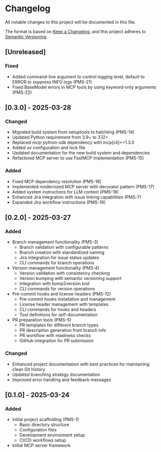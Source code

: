 # Changelog

All notable changes to this project will be documented in this file.

The format is based on [Keep a Changelog](https://keepachangelog.com/en/1.0.0/),
and this project adheres to [Semantic Versioning](https://semver.org/spec/v2.0.0.html).

## [Unreleased]
### Fixed
- Added command-line argument to control logging level, default to ERROR to suppress INFO logs (PMS-21)
- Fixed BaseModel errors in MCP tools by using keyword-only arguments (PMS-22)

## [0.3.0] - 2025-03-28
### Changed
- Migrated build system from setuptools to hatchling (PMS-14)
- Updated Python requirement from 3.9+ to 3.12+
- Replaced mcp-python-sdk dependency with mcp[cli]>=1.3.0
- Added uv configuration and lock file
- Updated documentation for the new build system and dependencies
- Refactored MCP server to use FastMCP implementation (PMS-15)

### Added
- Fixed MCP dependency resolution (PMS-16)
- Implemented modernized MCP server with decorator pattern (PMS-17)
- Added system instructions for LLM context (PMS-18)
- Enhanced Jira integration with issue linking capabilities (PMS-7)
- Expanded Jira workflow instructions (PMS-19)

## [0.2.0] - 2025-03-27
### Added
- Branch management functionality (PMS-3)
  - Branch validation with configurable patterns
  - Branch creation with standardized naming
  - Jira integration for issue status updates
  - CLI commands for branch operations
- Version management functionality (PMS-4)
  - Version validation with consistency checking
  - Version bumping with semantic versioning support
  - Integration with bump2version tool
  - CLI commands for version operations
- Pre-commit hooks and license headers (PMS-12)
  - Pre-commit hooks installation and management
  - License header management with templates
  - CLI commands for hooks and headers
  - Tool definitions for self-documentation
- PR preparation tools (PMS-5)
  - PR templates for different branch types
  - PR description generation from branch info
  - PR workflow with readiness checks
  - GitHub integration for PR submission

### Changed
- Enhanced project documentation with best practices for maintaining clean Git history
- Updated branching strategy documentation
- Improved error handling and feedback messages

## [0.1.0] - 2025-03-24
### Added
- Initial project scaffolding (PMS-1)
  - Basic directory structure
  - Configuration files
  - Development environment setup
  - CI/CD workflows setup
- Initial MCP server framework
